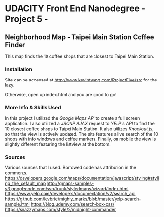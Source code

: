 # UDACITY Front End Nanodegree - Project 5 -
## Neighborhood Map - Taipei Main Station Coffee Finder
This map finds the 10 coffee shops that are closest to Taipei Main Station.

### Installation
Site can be accessed at http://www.kevintyang.com/ProjectFive/src for the lazy.

Otherwise, open up index.html and you are good to go!

### More Info & Skills Used
In this project I utilized the *Google Maps API* to create a full screen application.
I also utilized a *JSONP AJAX* request to *YELP's API* to find the 10 closest coffee shops to Taipei Main Station.
It also utilizes *Knockout.js*, so that the view is actively updated.
The site features a live search of the 10 shops with info windows and coffee markers.
Finally, on mobile the view is slightly different featuring the listview at the bottom.

### Sources

Various sources that I used. Borrowed code has attribution in the comments. 
https://developers.google.com/maps/documentation/javascript/styling#styling_the_default_map
http://gmaps-samples-v3.googlecode.com/svn/trunk/styledmaps/wizard/index.html
https://www.yelp.com/developers/documentation/v2/search_api
https://github.com/levbrie/mighty_marks/blob/master/yelp-search-sample.html
https://blog.udemy.com/search-box-css/
https://snazzymaps.com/style/2/midnight-commander